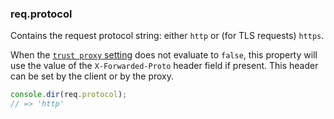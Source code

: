 <h3 id='req.protocol'>req.protocol</h3>

Contains the request protocol string: either `http` or (for TLS requests) `https`.

When the [`trust proxy` setting](#trust.proxy.options.table) does not evaluate to `false`, this property will use the value of the `X-Forwarded-Proto` header field if present. This header can be set by the client or by the proxy.

```js
console.dir(req.protocol);
// => 'http'
```
